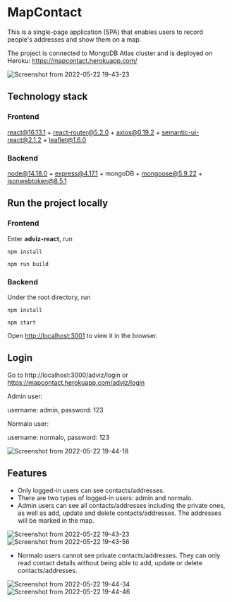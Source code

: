 # MapContact

This is a single-page application (SPA) that enables users to record people's addresses and show them on a map. 

The project is connected to MongoDB Atlas cluster and is deployed on Heroku:  https://mapcontact.herokuapp.com/


![Screenshot from 2022-05-22 19-43-23](https://user-images.githubusercontent.com/45092816/169708597-25b51a99-6641-4224-a802-ad3c46027563.png)


## Technology stack

### Frontend
react@16.13.1 + react-router@5.2.0 + axios@0.19.2 + semantic-ui-react@2.1.2 + leaflet@1.6.0

### Backend
node@14.18.0 + express@4.17.1 + mongoDB + mongoose@5.9.22 + jsonwebtoken@8.5.1

## Run the project locally

### Frontend

Enter **adviz-react**, run 

`npm install`

`npm run build`


### Backend

Under the root directory, run 

`npm install`

`npm start`

Open [http://localhost:3001](http://localhost:3001/) to view it in the browser.

## Login

Go to http://localhost:3000/adviz/login or https://mapcontact.herokuapp.com/adviz/login

Admin user: 

username: admin, password: 123

Normalo user:

username: normalo, password: 123  

![Screenshot from 2022-05-22 19-44-18](https://user-images.githubusercontent.com/45092816/169708637-fc79179a-6b18-45df-9aae-83fc7f7aa23b.png)



## Features

- Only logged-in users can see contacts/addresses. 
- There are two types of logged-in users: admin and normalo.
- Admin users can see all contacts/addresses including the private ones, as well as add, update and delete contacts/addresses. The addresses will be marked in the map.

![Screenshot from 2022-05-22 19-43-23](https://user-images.githubusercontent.com/45092816/169709091-88eb0799-1d66-460e-99e8-170cd6e7ee32.png)
![Screenshot from 2022-05-22 19-43-56](https://user-images.githubusercontent.com/45092816/169709098-067f62e3-02f9-4865-9d79-1d06048ad6ad.png)

- Normalo users cannot see private contacts/addresses. They can only read contact details without being able to add, update or delete contacts/addresses.

![Screenshot from 2022-05-22 19-44-34](https://user-images.githubusercontent.com/45092816/169709108-2e6ce841-d11d-4bb1-93a1-13274604edbc.png)
![Screenshot from 2022-05-22 19-44-46](https://user-images.githubusercontent.com/45092816/169709115-3905886c-73e0-4053-a2e7-eebaabe85e9b.png)





